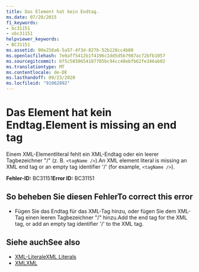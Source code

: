 ```yaml
---
title: Das Element hat kein Endtag.
ms.date: 07/20/2015
f1_keywords:
- bc31151
- vbc31151
helpviewer_keywords:
- BC31151
ms.assetid: 00e258a6-5a57-4f3d-827b-52b128cc4b08
ms.openlocfilehash: 7e0aff5412b1f4196c1dd5d5b7987ac72bfb1057
ms.sourcegitcommit: bf5c5850654187705bc94cc40ebfb62fe346ab02
ms.translationtype: MT
ms.contentlocale: de-DE
ms.lasthandoff: 09/23/2020
ms.locfileid: "91062892"
---
```

# <a name="element-is-missing-an-end-tag"></a><span data-ttu-id="ea416-102">Das Element hat kein Endtag.</span><span class="sxs-lookup"><span data-stu-id="ea416-102">Element is missing an end tag</span></span>

<span data-ttu-id="ea416-103">Einem XML-Elementliteral fehlt ein XML-Endtag oder ein leerer Tagbezeichner "/" (z. B. `<tagName />`).</span><span class="sxs-lookup"><span data-stu-id="ea416-103">An XML element literal is missing an XML end tag or an empty tag identifier '/' (for example, `<tagName />`).</span></span>  
  
 <span data-ttu-id="ea416-104">**Fehler-ID:** BC31151</span><span class="sxs-lookup"><span data-stu-id="ea416-104">**Error ID:** BC31151</span></span>  
  
## <a name="to-correct-this-error"></a><span data-ttu-id="ea416-105">So beheben Sie diesen Fehler</span><span class="sxs-lookup"><span data-stu-id="ea416-105">To correct this error</span></span>  
  
- <span data-ttu-id="ea416-106">Fügen Sie das Endtag für das XML-Tag hinzu, oder fügen Sie dem XML-Tag einen leeren Tagbezeichner "/" hinzu.</span><span class="sxs-lookup"><span data-stu-id="ea416-106">Add the end tag for the XML tag, or add an empty tag identifier '/' to the XML tag.</span></span>  
  
## <a name="see-also"></a><span data-ttu-id="ea416-107">Siehe auch</span><span class="sxs-lookup"><span data-stu-id="ea416-107">See also</span></span>

- [<span data-ttu-id="ea416-108">XML-Literale</span><span class="sxs-lookup"><span data-stu-id="ea416-108">XML Literals</span></span>](../language-reference/xml-literals/index.md)
- [<span data-ttu-id="ea416-109">XML</span><span class="sxs-lookup"><span data-stu-id="ea416-109">XML</span></span>](../programming-guide/language-features/xml/index.md)
